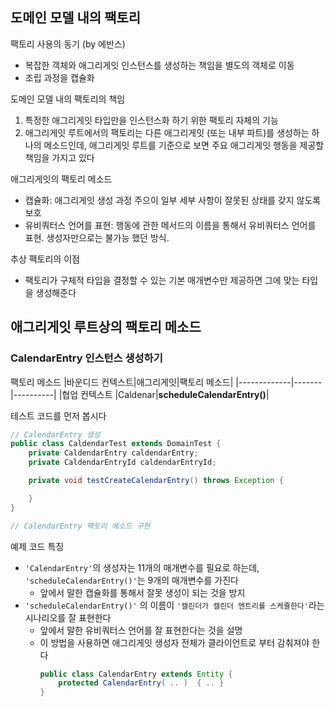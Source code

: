 ## 도메인 모델 내의 팩토리
팩토리 사용의 동기 (by 에반스)
- 복잡한 객체와 애그리게잇 인스턴스를 생성하는 책임을 별도의 객체로 이동
- 조립 과정을 캡슐화

도메인 모델 내의 팩토리의 책임
1. 특정한 애그리게잇 타입만을 인스턴스화 하기 위한 팩토리 자체의 기능
2. 애그리게잇 루트에서의 팩토리는 다른 애그리게잇 (또는 내부 파트)를 생성하는 하나의 메소드인데, 애그리게잇 루트를 기준으로 보면 주요 애그리게잇 행동을 제공할 책임을 가지고 있다

애그리게잇의 팩토리 메소드
- 캡슐화: 애그리게잇 생성 과정 주으이 일부 세부 사항이 잘못된 상태를 갖지 않도록 보호
- 유비쿼터스 언어를 표현: 행동에 관한 메서드의 이름을 통해서 유비쿼터스 언어를 표현. 생성자만으로는 불가능 했던 방식.

추상 팩토리의 이점
- 팩토리가 구체적 타입을 결정할 수 있는 기본 매개변수만 제공하면 그에 맞는 타입을 생성해준다

## 애그리게잇 루트상의 팩토리 메소드
### CalendarEntry 인스턴스 생성하기
팩토리 메소드
|바운디드 컨텍스트|애그리게잇|팩토리 메소드|
|-------------|-------|----------|
|협업 컨텍스트   |Caldenar|__scheduleCalendarEntry()__|

테스트 코드를 먼저 봅시다
~~~java
// CalendarEntry 생성
public class CaldendarTest extends DomainTest {
    private CaldendarEntry caldendarEntry;
    private CaldendarEntryId caldendarEntryId;

    private void testCreateCalendarEntry() throws Exception {

    }
}

// CalendarEntry 팩토리 메소드 구현
~~~

예제 코드 특징
- `'CalendarEntry'`의 생성자는 11개의 매개변수를 필요로 하는데, `'scheduleCalendarEntry()'`는 9개의 매개변수를 가진다
   - 앞에서 말한 캡슐화를 통해서 잘못 생성이 되는 것을 방지
- `'scheduleCalendarEntry()'` 의 이름이 `'캘린더가 캘린더 엔트리를 스케쥴한다'`라는 시나리오를 잘 표현한다
   - 앞에서 말한 유비쿼터스 언어를 잘 표현한다는 것을 설명
   - 이 방법을 사용하면 애그리게잇 생성자 전체가 클라이언트로 부터 감춰져야 한다
      ~~~java
      public class CalendarEntry extends Entity {
          protected CalendarEntry( .. )  { .. }
      }
      ~~~